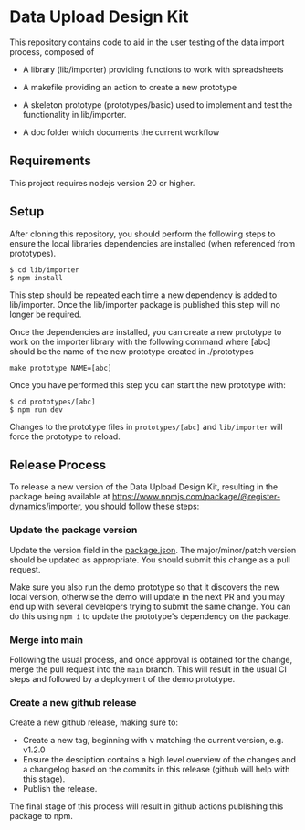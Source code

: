 # Data Upload Design Kit

This repository contains code to aid in the user testing of the data import process, composed of

* A library (lib/importer) providing functions to work with spreadsheets

* A makefile providing an action to create a new prototype

* A skeleton prototype (prototypes/basic) used to implement and test the functionality in lib/importer.

* A doc folder which documents the current workflow

## Requirements

This project requires nodejs version 20 or higher.

## Setup

After cloning this repository, you should perform the following steps to ensure the local libraries dependencies are installed (when referenced from prototypes).

```shell
$ cd lib/importer
$ npm install
```

This step should be repeated each time a new dependency is added to lib/importer.  Once the lib/importer package is published this step will no longer be required.

Once the dependencies are installed, you can create a new prototype to work on the importer library with the following command where [abc] should be the name of the new prototype created in ./prototypes

```
make prototype NAME=[abc]
```

Once you have performed this step you can start the new prototype with:

```
$ cd prototypes/[abc]
$ npm run dev
```

Changes to the prototype files in `prototypes/[abc]` and `lib/importer` will force the prototype to reload.

## Release Process

To release a new version of the Data Upload Design Kit, resulting in the package being available at <https://www.npmjs.com/package/@register-dynamics/importer>,  you should follow these steps:

### Update the package version

Update the version field in the [package.json](./lib/importer/package.json).
The major/minor/patch version should be updated as appropriate.  You should submit this change as a pull request.

Make sure you also run the demo prototype so that it discovers the new local version, otherwise the demo will update in the next PR and you may end up with several developers trying to submit the same change. You can do this using `npm i` to update the prototype's dependency on the package.

### Merge into main

Following the usual process, and once approval is obtained for the change, merge the pull request into the `main` branch. This will result in the usual CI steps and followed by a deployment of the demo prototype.

### Create a new github release

Create a new github release, making sure to:

* Create a new tag, beginning with v matching the current version, e.g. v1.2.0
* Ensure the desciption contains a high level overview of the changes and a changelog based on the commits in this release (github will help with this stage).
* Publish the release.

The final stage of this process will result in github actions publishing this package to npm.
